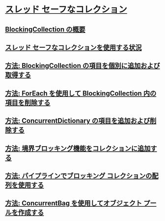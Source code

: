 # [スレッド セーフなコレクション](index.md)
## [BlockingCollection の概要](blockingcollection-overview.md)
## [スレッド セーフなコレクションを使用する状況](when-to-use-a-thread-safe-collection.md)
## [方法: BlockingCollection の項目を個別に追加および取得する](how-to-add-and-take-items.md)
## [方法: ForEach を使用して BlockingCollection 内の項目を削除する](how-to-use-foreach-to-remove.md)
## [方法: ConcurrentDictionary の項目を追加および削除する](how-to-add-and-remove-items.md)
## [方法: 境界ブロッキング機能をコレクションに追加する](how-to-add-bounding-and-blocking.md)
## [方法: パイプラインでブロッキング コレクションの配列を使用する](how-to-use-arrays-of-blockingcollections.md)
## [方法: ConcurrentBag を使用してオブジェクト プールを作成する](how-to-create-an-object-pool.md)
